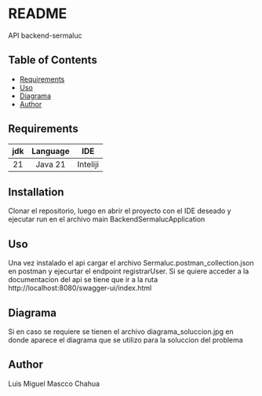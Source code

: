 <!-- Para abrir el preview en Atom: ^ (control) + shift + M -->

# README
API backend-sermaluc

<!-- Para crear un índice -->
## Table of Contents
- [Requirements](#requirements)
- [Uso](#uso)
- [Diagrama](#diagrama)
- [Author](#author)

## Requirements
| jdk | Language |IDE|
|:---:|:--------:|:---:|
| 21  | Java 21 | Inteliji |

## Installation
Clonar el repositorio, luego en abrir el proyecto con el IDE deseado y ejecutar run en el archivo
main BackendSermalucApplication

## Uso
Una vez instalado el api cargar el archivo Sermaluc.postman_collection.json
en postman y ejecurtar el endpoint registrarUser.
Si se quiere acceder a la documentacion del api se tiene que ir a la ruta
http://localhost:8080/swagger-ui/index.html

## Diagrama
Si en caso se requiere se tienen el archivo diagrama_soluccion.jpg en donde aparece el diagrama
que se utilizo para la soluccion del problema

## Author
Luis Miguel Mascco Chahua

